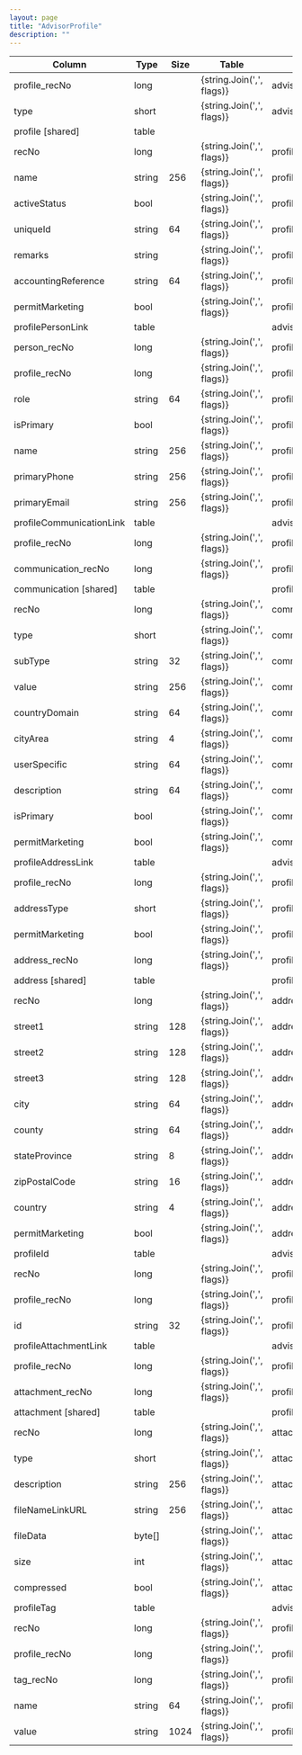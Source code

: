 ```yaml
---
layout: page
title: "AdvisorProfile"
description: ""
---
```




| Column | Type | Size | Table | Description |
| ------ | ---- | ---- | ----- | ----------- |
| profile_recNo | long |  | {string.Join(',', flags)} | advisorProfile | 
| type | short |  | {string.Join(',', flags)} | advisorProfile | 
| profile  [shared] | table |  |  |  | 
| recNo | long |  | {string.Join(',', flags)} | profile | 
| name | string | 256 | {string.Join(',', flags)} | profile | 
| activeStatus | bool |  | {string.Join(',', flags)} | profile | 
| uniqueId | string | 64 | {string.Join(',', flags)} | profile | 
| remarks | string |  | {string.Join(',', flags)} | profile | 
| accountingReference | string | 64 | {string.Join(',', flags)} | profile | 
| permitMarketing | bool |  | {string.Join(',', flags)} | profile | 
| profilePersonLink  | table |  |  | advisorProfile | 
| person_recNo | long |  | {string.Join(',', flags)} | profilePersonLink | 
| profile_recNo | long |  | {string.Join(',', flags)} | profilePersonLink | 
| role | string | 64 | {string.Join(',', flags)} | profilePersonLink | 
| isPrimary | bool |  | {string.Join(',', flags)} | profilePersonLink | 
| name | string | 256 | {string.Join(',', flags)} | profilePersonLink | 
| primaryPhone | string | 256 | {string.Join(',', flags)} | profilePersonLink | 
| primaryEmail | string | 256 | {string.Join(',', flags)} | profilePersonLink | 
| profileCommunicationLink  | table |  |  | advisorProfile | 
| profile_recNo | long |  | {string.Join(',', flags)} | profileCommunicationLink | 
| communication_recNo | long |  | {string.Join(',', flags)} | profileCommunicationLink | 
| communication  [shared] | table |  |  | profile | 
| recNo | long |  | {string.Join(',', flags)} | communication | 
| type | short |  | {string.Join(',', flags)} | communication | 
| subType | string | 32 | {string.Join(',', flags)} | communication | 
| value | string | 256 | {string.Join(',', flags)} | communication | 
| countryDomain | string | 64 | {string.Join(',', flags)} | communication | 
| cityArea | string | 4 | {string.Join(',', flags)} | communication | 
| userSpecific | string | 64 | {string.Join(',', flags)} | communication | 
| description | string | 64 | {string.Join(',', flags)} | communication | 
| isPrimary | bool |  | {string.Join(',', flags)} | communication | 
| permitMarketing | bool |  | {string.Join(',', flags)} | communication | 
| profileAddressLink  | table |  |  | advisorProfile | 
| profile_recNo | long |  | {string.Join(',', flags)} | profileAddressLink | 
| addressType | short |  | {string.Join(',', flags)} | profileAddressLink | 
| permitMarketing | bool |  | {string.Join(',', flags)} | profileAddressLink | 
| address_recNo | long |  | {string.Join(',', flags)} | profileAddressLink | 
| address  [shared] | table |  |  | profile | 
| recNo | long |  | {string.Join(',', flags)} | address | 
| street1 | string | 128 | {string.Join(',', flags)} | address | 
| street2 | string | 128 | {string.Join(',', flags)} | address | 
| street3 | string | 128 | {string.Join(',', flags)} | address | 
| city | string | 64 | {string.Join(',', flags)} | address | 
| county | string | 64 | {string.Join(',', flags)} | address | 
| stateProvince | string | 8 | {string.Join(',', flags)} | address | 
| zipPostalCode | string | 16 | {string.Join(',', flags)} | address | 
| country | string | 4 | {string.Join(',', flags)} | address | 
| permitMarketing | bool |  | {string.Join(',', flags)} | address | 
| profileId  | table |  |  | advisorProfile | 
| recNo | long |  | {string.Join(',', flags)} | profileId | 
| profile_recNo | long |  | {string.Join(',', flags)} | profileId | 
| id | string | 32 | {string.Join(',', flags)} | profileId | 
| profileAttachmentLink  | table |  |  | advisorProfile | 
| profile_recNo | long |  | {string.Join(',', flags)} | profileAttachmentLink | 
| attachment_recNo | long |  | {string.Join(',', flags)} | profileAttachmentLink | 
| attachment  [shared] | table |  |  | profile | 
| recNo | long |  | {string.Join(',', flags)} | attachment | 
| type | short |  | {string.Join(',', flags)} | attachment | 
| description | string | 256 | {string.Join(',', flags)} | attachment | 
| fileNameLinkURL | string | 256 | {string.Join(',', flags)} | attachment | 
| fileData | byte[] |  | {string.Join(',', flags)} | attachment | 
| size | int |  | {string.Join(',', flags)} | attachment | 
| compressed | bool |  | {string.Join(',', flags)} | attachment | 
| profileTag  | table |  |  | advisorProfile | 
| recNo | long |  | {string.Join(',', flags)} | profileTag | 
| profile_recNo | long |  | {string.Join(',', flags)} | profileTag | 
| tag_recNo | long |  | {string.Join(',', flags)} | profileTag | 
| name | string | 64 | {string.Join(',', flags)} | profileTag | 
| value | string | 1024 | {string.Join(',', flags)} | profileTag | 


